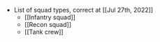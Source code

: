 - List of squad types, correct at [[Jul 27th, 2022]]
	- [[Infantry squad]]
	- [[Recon squad]]
	- [[Tank crew]]